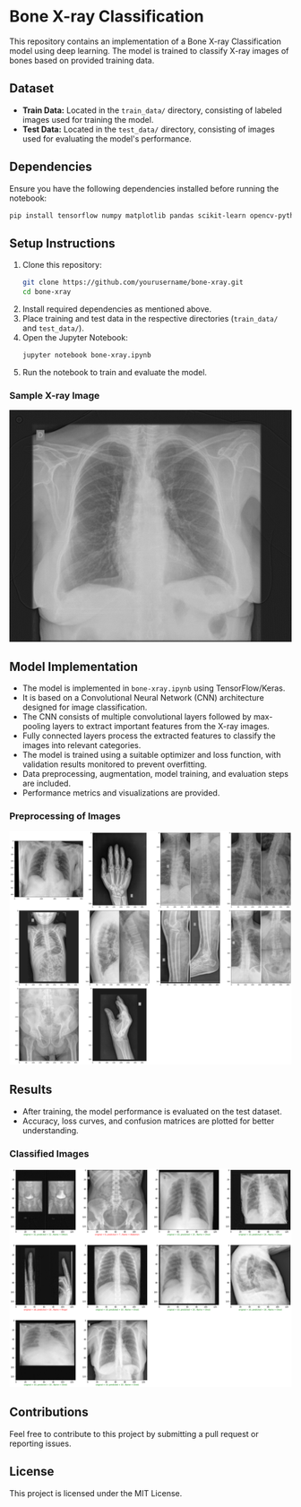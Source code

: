 # Bone X-ray Classification

This repository contains an implementation of a Bone X-ray Classification model using deep learning. The model is trained to classify X-ray images of bones based on provided training data.

## Dataset

- **Train Data:** Located in the `train_data/` directory, consisting of labeled images used for training the model.
- **Test Data:** Located in the `test_data/` directory, consisting of images used for evaluating the model's performance.

## Dependencies

Ensure you have the following dependencies installed before running the notebook:

```bash
pip install tensorflow numpy matplotlib pandas scikit-learn opencv-python
```

## Setup Instructions

1. Clone this repository:
   ```bash
   git clone https://github.com/yourusername/bone-xray.git
   cd bone-xray
   ```
2. Install required dependencies as mentioned above.
3. Place training and test data in the respective directories (`train_data/` and `test_data/`).
4. Open the Jupyter Notebook:
   ```bash
   jupyter notebook bone-xray.ipynb
   ```
5. Run the notebook to train and evaluate the model.


### Sample X-ray Image
![sample](https://github.com/Sbahuddin1/Bone-X-Ray-Classification-Algortithm/blob/master/files/image_png.png)   

## Model Implementation

- The model is implemented in `bone-xray.ipynb` using TensorFlow/Keras.
- It is based on a Convolutional Neural Network (CNN) architecture designed for image classification.
- The CNN consists of multiple convolutional layers followed by max-pooling layers to extract important features from the X-ray images.
- Fully connected layers process the extracted features to classify the images into relevant categories.
- The model is trained using a suitable optimizer and loss function, with validation results monitored to prevent overfitting.
- Data preprocessing, augmentation, model training, and evaluation steps are included.
- Performance metrics and visualizations are provided.

### Preprocessing of Images
![output image](https://github.com/Sbahuddin1/Bone-X-Ray-Classification-Algortithm/blob/master/files/preprocess.png)

## Results

- After training, the model performance is evaluated on the test dataset.
- Accuracy, loss curves, and confusion matrices are plotted for better understanding.

### Classified Images
![output image](https://github.com/Sbahuddin1/Bone-X-Ray-Classification-Algortithm/blob/master/files/output.png)

## Contributions

Feel free to contribute to this project by submitting a pull request or reporting issues.

## License

This project is licensed under the MIT License.
